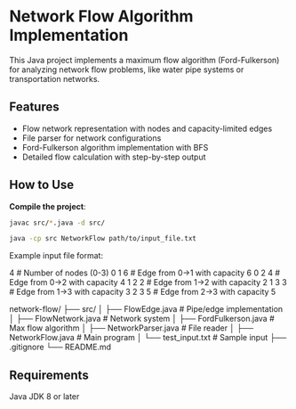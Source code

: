 # Network Flow Algorithm Implementation

This Java project implements a maximum flow algorithm (Ford-Fulkerson) for analyzing network flow problems, like water pipe systems or transportation networks.

## Features

- Flow network representation with nodes and capacity-limited edges
- File parser for network configurations
- Ford-Fulkerson algorithm implementation with BFS
- Detailed flow calculation with step-by-step output

## How to Use

 **Compile the project**:
   ```bash
   javac src/*.java -d src/

   java -cp src NetworkFlow path/to/input_file.txt
```

Example input file format:

4       # Number of nodes (0-3)
0 1 6   # Edge from 0→1 with capacity 6
0 2 4   # Edge from 0→2 with capacity 4
1 2 2   # Edge from 1→2 with capacity 2
1 3 3   # Edge from 1→3 with capacity 3
2 3 5   # Edge from 2→3 with capacity 5


network-flow/
├── src/
│   ├── FlowEdge.java       # Pipe/edge implementation
│   ├── FlowNetwork.java    # Network system
│   ├── FordFulkerson.java  # Max flow algorithm
│   ├── NetworkParser.java  # File reader
│   ├── NetworkFlow.java    # Main program
│   └── test_input.txt     # Sample input
├── .gitignore
└── README.md

## Requirements

Java JDK 8 or later
